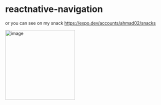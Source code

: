 # reactnative-navigation
or you can see on my snack https://expo.dev/accounts/ahmad02/snacks

<img width="223" alt="image" src="https://user-images.githubusercontent.com/98068506/200018188-da8cff8a-e170-416f-ae4f-ff6099595696.png">
